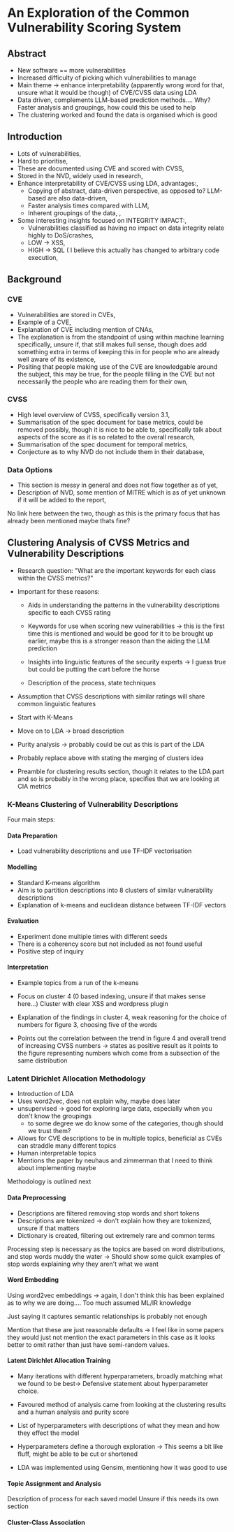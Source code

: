 # An Exploration of the Common Vulnerability Scoring System

## Abstract

- New software == more vulnerabilities 
- Increased difficulty of picking which vulnerabilities to manage
- Main theme -> enhance interpretability (apparently wrong word for that, unsure what it would be
though) of CVE/CVSS data using LDA
- Data driven, complements LLM-based prediction methods.... Why? Faster analysis and groupings, how
  could this be used to help 
- The clustering worked and found the data is organised which is good

## Introduction

- Lots of vulnerabilities,
- Hard to prioritise,
- These are documented using CVE and scored with CVSS,
- Stored in the NVD, widely used in research,
- Enhance interpretability of CVE/CVSS using LDA, advantages:,
    - Copying of abstract, data-driven perspective, as opposed to? LLM-based are also data-driven,
    - Faster analysis times compared with LLM,
    - Inherent groupings of the data,
,
- Some interesting insights focused on INTEGRITY IMPACT:,
    - Vulnerabilities classified as having no impact on data integrity relate highly to DoS/crashes,
    - LOW -> XSS,
    - HIGH -> SQL ( I believe this actually has changed to arbitrary code execution,

## Background

### CVE

- Vulnerabilities are stored in CVEs,
- Example of a CVE,
- Explanation of CVE including mention of CNAs,
- The explanation is from the standpoint of using within machine learning specifically, unsure if,
that still makes full sense, though does add something extra in terms of keeping this in for people who are already well aware of its existence, 
- Positing that people making use of the CVE are knowledgable around the subject, this may be true, for the people filling in the CVE but not necessarily the people who are reading them for their own,

### CVSS

- High level overview of CVSS, specifically version 3.1,
- Summarisation of the spec document for base metrics, could be removed possibly, though it is nice to be able to, specifically talk about aspects of the score as it is so related to the overall research,
- Summarisation of the spec document for temporal metrics,
- Conjecture as to why NVD do not include them in their database,

### Data Options

- This section is messy in general and does not flow together as of yet,
- Description of NVD, some mention of MITRE which is as of yet unknown if it will be added to the report,

No link here between the two, though as this is the primary focus that has already been mentioned
maybe thats fine?

## Clustering Analysis of CVSS Metrics and Vulnerability Descriptions

- Research question: "What are the important keywords for each class within the CVSS metrics?" 
- Important for these reasons:
    - Aids in understanding the patterns in the vulnerability descriptions specific to each CVSS rating

    - Keywords for use when scoring new vulnerabilities -> this is the first time this is mentioned and would be good for it to be brought up earlier, maybe this is a stronger reason than the aiding the LLM prediction

    - Insights into linguistic features of the security experts -> I guess true but could be putting the cart before the horse 
    - Description of the process, state techniques

- Assumption that CVSS descriptions with similar ratings will share common linguistic features
- Start with K-Means
- Move on to LDA -> broad description
- Purity analysis -> probably could be cut as this is part of the LDA
- Probably replace above with stating the merging of clusters idea

- Preamble for clustering results section, though it relates to the LDA part and so is probably in the wrong place, specifies that we are looking at CIA metrics

### K-Means Clustering of Vulnerability Descriptions

Four main steps:

#### Data Preparation

- Load vulnerability descriptions and use TF-IDF vectorisation 

#### Modelling

- Standard K-means algorithm
- Aim is to partition descriptions into 8 clusters of similar vulnerability descriptions
- Explanation of k-means and euclidean distance between TF-IDF vectors

#### Evaluation

- Experiment done multiple times with different seeds
- There is a coherency score but not included as not found useful
- Positive step of inquiry

#### Interpretation

- Example topics from a run of the k-means
- Focus on cluster 4 (0 based indexing, unsure if that makes sense here...) Cluster with clear XSS and wordpress plugin 

- Explanation of the findings in cluster 4, weak reasoning for the choice of numbers for figure 3, choosing five of the words

- Points out the correlation between the trend in figure 4 and overall trend of increasing CVSS numbers -> states as positive result as it points to the figure representing numbers which come from a subsection of the same distribution

### Latent Dirichlet Allocation Methodology

- Introduction of LDA 
- Uses word2vec, does not explain why, maybe does later
- unsupervised -> good for exploring large data, especially when you don't know the groupings
    - to some degree we do know some of the categories, though should we trust them? 
- Allows for CVE descriptions to be in multiple topics, beneficial as CVEs can straddle many
different topics
- Human interpretable topics
- Mentions the paper by neuhaus and zimmerman that I need to think about implementing maybe

Methodology is outlined next

#### Data Preprocessing

- Descriptions are filtered removing stop words and short tokens 
- Descriptions are tokenized -> don't explain how they are tokenized, unsure if that matters
- Dictionary is created, filtering out extremely rare and common terms

Processing step is necessary as the topics are based on word distributions, and stop words muddy the
water -> Should show some quick examples of stop words explaining why they aren't what we want

#### Word Embedding

Using word2vec embeddings -> again, I don't think this has been explained as to why we are doing.... Too much assumed ML/IR knowledge

Just saying it captures semantic relationships is probably not enough

Mention that these are just reasonable defaults -> I feel like in some papers they would just not
mention the exact parameters in this case as it looks better to omit rather than just have
semi-random values.

#### Latent Dirichlet Allocation Training

- Many iterations with different hyperparameters, broadly matching what we found to be best-> Defensive statement about hyperparameter choice.
- Favoured method of analysis came from looking at the clustering results and a human analysis and
purity score

- List of hyperparameters with descriptions of what they mean and how they effect the model
- Hyperparameters define a thorough exploration -> This seems a bit like fluff, might be able to be
  cut or shortened
- LDA was implemented using Gensim, mentioning how it was good to use

#### Topic Assignment and Analysis

Description of process for each saved model
Unsure if this needs its own section

#### Cluster-Class Association










